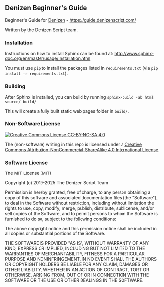 Denizen Beginner's Guide
------------------------

Beginner's Guide for [Denizen](https://github.com/DenizenScript/Denizen) - https://guide.denizenscript.com/

Written by the Denizen Script team.

### Installation

Instructions on how to install Sphinx can be found at: http://www.sphinx-doc.org/en/master/usage/installation.html

You must use `pip` to install the packages listed in `requirements.txt` (via `pip install -r requirements.txt`).

### Building

After Sphinx is installed, you can build by running `sphinx-build -ab html source/ build/`

This will create a fully built static web pages folder in `build/`.

### Non-Software License

[![Creative Commons License CC-BY-NC-SA 4.0](https://i.creativecommons.org/l/by-nc-sa/4.0/88x31.png)](https://creativecommons.org/licenses/by-nc-sa/4.0/)

The (non-software) writing in this repo is licensed under a [Creative Commons Attribution-NonCommercial-ShareAlike 4.0 International License](https://creativecommons.org/licenses/by-nc-sa/4.0/).

### Software License

The MIT License (MIT)

Copyright (c) 2019-2025 The Denizen Script Team

Permission is hereby granted, free of charge, to any person obtaining a copy
of this software and associated documentation files (the "Software"), to deal
in the Software without restriction, including without limitation the rights
to use, copy, modify, merge, publish, distribute, sublicense, and/or sell
copies of the Software, and to permit persons to whom the Software is
furnished to do so, subject to the following conditions:

The above copyright notice and this permission notice shall be included in all
copies or substantial portions of the Software.

THE SOFTWARE IS PROVIDED "AS IS", WITHOUT WARRANTY OF ANY KIND, EXPRESS OR
IMPLIED, INCLUDING BUT NOT LIMITED TO THE WARRANTIES OF MERCHANTABILITY,
FITNESS FOR A PARTICULAR PURPOSE AND NONINFRINGEMENT. IN NO EVENT SHALL THE
AUTHORS OR COPYRIGHT HOLDERS BE LIABLE FOR ANY CLAIM, DAMAGES OR OTHER
LIABILITY, WHETHER IN AN ACTION OF CONTRACT, TORT OR OTHERWISE, ARISING FROM,
OUT OF OR IN CONNECTION WITH THE SOFTWARE OR THE USE OR OTHER DEALINGS IN THE
SOFTWARE.
